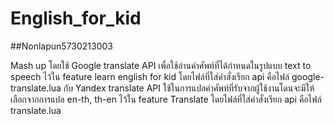 # English_for_kid

##Nonlapun5730213003

Mash up โดยใช้ Google translate API เพื่อใช้อ่านคำศัพท์ที่ได้กำหนดในรูปแบบ text to speech ไว้ใน feature learn english for kid โดยไฟล์ที่ใส่คำสั่งเรียก api คือไฟล์ google-translate.lua  กับ Yandex translate API ใช้ในการแปลคำศัพท์ที่รับจากผู้ใช้งานโดนจะมีให้เลือกจากการแปล en-th, th-en ไว้ใน feature Translate  โดยไฟล์ที่ใส่คำสั่งเรียก api คือไฟล์ translate.lua
